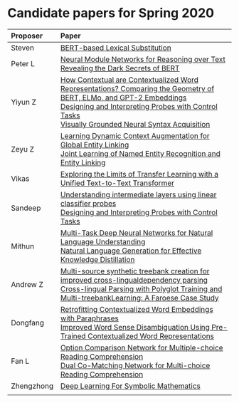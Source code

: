 # Candidate papers for Spring 2020

| Proposer    | Paper                                                                        |
|:------------|:-----------------------------------------------------------------------------|
| Steven      |[BERT-based Lexical Substitution](https://www.aclweb.org/anthology/P19-1328/) |
| Peter L     |[Neural Module Networks for Reasoning over Text](https://arxiv.org/abs/1912.04971) <br> [Revealing the Dark Secrets of BERT](https://www.aclweb.org/anthology/D19-1445/)|
| Yiyun Z     |[How Contextual are Contextualized Word Representations? Comparing the Geometry of BERT, ELMo, and GPT-2 Embeddings](https://www.aclweb.org/anthology/D19-1006/) <br> [Designing and Interpreting Probes with Control Tasks](https://www.aclweb.org/anthology/D19-1275.pdf) <br> [Visually Grounded Neural Syntax Acquisition](https://www.aclweb.org/anthology/P19-1180/) |
| Zeyu Z      |[Learning Dynamic Context Augmentation for Global Entity Linking](https://www.aclweb.org/anthology/D19-1026.pdf) <br> [Joint Learning of Named Entity Recognition and Entity Linking](https://www.aclweb.org/anthology/P19-2026.pdf)|
| Vikas       |[Exploring the Limits of Transfer Learning with a Unified Text-to-Text Transformer](https://arxiv.org/abs/1910.10683)
| Sandeep     |[Understanding intermediate layers using linear classifier probes](https://arxiv.org/abs/1610.01644) <br> [Designing and Interpreting Probes with Control Tasks](https://www.aclweb.org/anthology/D19-1275.pdf) <br> |
| Mithun     | [Multi-Task Deep Neural Networks for Natural Language Understanding](https://arxiv.org/pdf/1901.11504.pdf) <br>[Natural Language Generation for Effective Knowledge Distillation](https://www.aclweb.org/anthology/D19-6122.pdf)
| Andrew Z | [Multi-source synthetic treebank creation for improved cross-lingualdependency parsing](https://www.aclweb.org/anthology/W18-6017.pdf) <br> [Cross-lingual Parsing with Polyglot Training and Multi-treebankLearning: A Faroese Case Study](https://www.aclweb.org/anthology/D19-6118.pdf) |
| Dongfang      |[Retrofitting Contextualized Word Embeddings with Paraphrases](https://www.aclweb.org/anthology/D19-1113.pdf)<br> [Improved Word Sense Disambiguation Using Pre-Trained Contextualized Word Representations](https://www.aclweb.org/anthology/D19-1533.pdf)|
| Fan L | [Option Comparison Network for Multiple-choice Reading Comprehension](https://arxiv.org/pdf/1903.03033.pdf) <br> [Dual Co-Matching Network for Multi-choice Reading Comprehension](https://arxiv.org/pdf/1901.09381.pdf) |
| Zhengzhong | [Deep Learning For Symbolic Mathematics](https://arxiv.org/pdf/1912.01412.pdf) |
| | |
